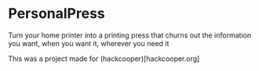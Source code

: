 # PersonalPress
Turn your home printer into a printing press that churns out the information you want, when you want it, wherever you need it

This was a project made for (hackcooper)[hackcooper.org]
